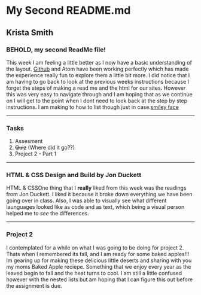 # My Second README.md
## Krista Smith

### BEHOLD, my second ReadMe file!
This week I am feeling a little better as I now have a basic understanding of the layout. [Github](https://github.com/) and Atom have been working perfectly which has made the experience really fun to explore them a little bit more. I did notice that I am having to go back to look at the previous weeks instructions because I forget the steps of making a read me and the html for our sites. However this was very easy to navigate through and I am hoping that as we continue on I will get to the point when I dont need to look back at the step by step instructions. I am making to how to list though just in case.[smiley face](./images/Smiley.png)

---
### Tasks
1. Assesment
2. ~~Quiz~~ (Where did it go??)
3. Project 2 - Part 1

---
### HTML & CSS Design and Build by Jon Duckett 
HTML & CSSOne thing that I **really** liked from this week was the readings from Jon Duckett. I liked it because it broke down everything we have been going over in class. Also, I was able to visually see what different launguages looked like as code and as text, which being a visual person helped me to *see* the differences.

---
### Project 2
I contemplated for a while on what I was going to be doing for project 2. Thats when I remembered its fall, and I am
ready for some baked apples!!! Im gearing up for making these delicious little deserts and sharing with you my moms
Baked Apple reciepe. Something that we enjoy every year as the leaved begin to fall and the heat turns to cool. I am still a little confused however with the nested lists but am hoping that I can figure this out before the assignment is due.
